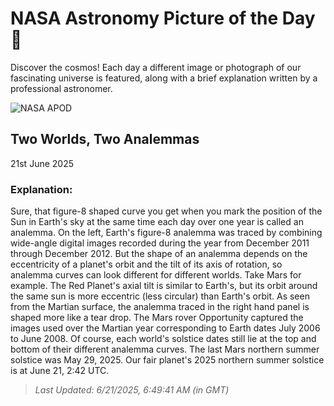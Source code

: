 
  # NASA Astronomy Picture of the Day 🌌

  Discover the cosmos! Each day a different image or photograph of our fascinating universe is featured, along with a brief explanation written by a professional astronomer.

![NASA APOD](https://apod.nasa.gov/apod/image/2506/AnalemmaEarthMars.jpg)

## Two Worlds, Two Analemmas

21st June 2025

### Explanation: 

Sure, that figure-8 shaped curve you get when you mark the position of the Sun in Earth's sky at the same time each day over one year is called an analemma. On the left, Earth's figure-8 analemma was traced by combining wide-angle digital images recorded during the year from December 2011 through December 2012. But the shape of an analemma depends on the eccentricity of a planet's orbit and the tilt of its axis of rotation, so analemma curves can look different for different worlds. Take Mars for example. The Red Planet's axial tilt is similar to Earth's, but its orbit around the same sun is more eccentric (less circular) than Earth's orbit. As seen from the Martian surface, the analemma traced in the right hand panel is shaped more like a tear drop. The Mars rover Opportunity captured the images used over the Martian year corresponding to Earth dates July 2006 to June 2008. Of course, each world's solstice dates still lie at the top and bottom of their different analemma curves. The last Mars northern summer solstice was May 29, 2025. Our fair planet's 2025 northern summer solstice is at June 21, 2:42 UTC.

> _Last Updated: 6/21/2025, 6:49:41 AM (in GMT)_
